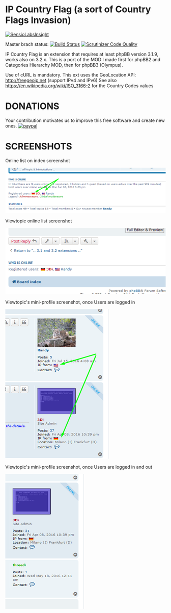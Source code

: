 # IP Country Flag (a sort of Country Flags Invasion)

[![SensioLabsInsight](https://insight.sensiolabs.com/projects/d544c1d6-dfe2-45e0-b2fc-7d5378a0d125/big.png)](https://insight.sensiolabs.com/projects/d544c1d6-dfe2-45e0-b2fc-7d5378a0d125)

Master brach status: [![Build Status](https://travis-ci.org/3D-I/IP-Country-Flags.svg)](https://travis-ci.org/3D-I/IP-Country-Flags) [![Scrutinizer Code Quality](https://scrutinizer-ci.com/g/3D-I/IP-Country-Flags/badges/quality-score.png?b=master)](https://scrutinizer-ci.com/g/3D-I/IP-Country-Flags/?branch=master)

IP Country Flag is an extension that requires at least phpBB version 3.1.9, works also on 3.2.x.
This is a port of the MOD I made first for phpBB2 and Categories Hierarchy MOD, then for phpBB3 (Olympus).

Use of cURL is mandatory. 
This ext uses the GeoLocation API: http://freegeoip.net (support IPv4 and IPv6)
See also https://en.wikipedia.org/wiki/ISO_3166-2 for the Country Codes values

# DONATIONS
Your contribution motivates us to improve this free software and create new ones.
[![paypal](https://www.paypalobjects.com/en_US/GB/i/btn/btn_donateCC_LG.gif)](https://www.paypal.com/cgi-bin/webscr?cmd=_s-xclick&hosted_button_id=ZLN6KTV2WQSRN)

# SCREENSHOTS
Online list on index screenshot

![Screenshot](grabs/v0003-onlinelist.png)

Viewtopic online list screenshot

![Screenshot](grabs/v0003-viewtopic-onlinelist.png)

Viewtopic's mini-profile screenshot, once Users are logged in

![Screenshot](grabs/v0003-viewtopic-in.png)

Viewtopic's mini-profile screenshot, once Users are logged in and out

![Screenshot](grabs/v0003-viewtopic-out.png)
